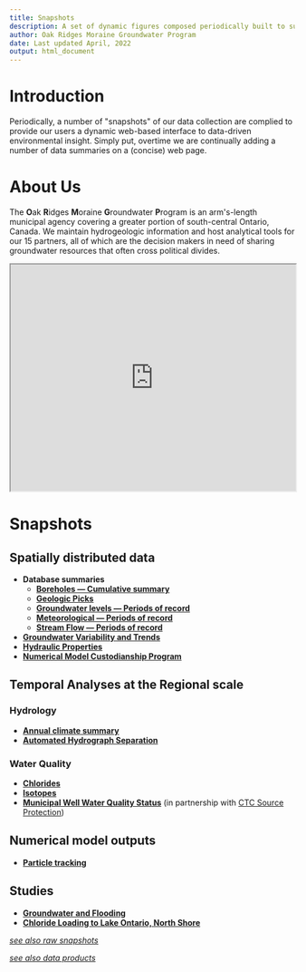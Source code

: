 ```yaml
---
title: Snapshots
description: A set of dynamic figures composed periodically built to summarize conditions in the ORMGP area.
author: Oak Ridges Moraine Groundwater Program
date: Last updated April, 2022
output: html_document
---
```




# Introduction

Periodically, a number of "snapshots" of our data collection are complied to provide our users a dynamic web-based interface to data-driven environmental insight.  Simply put, overtime we are continually adding a number of data summaries on a (concise) web page.


# About Us

The **O**ak **R**idges **M**oraine **G**roundwater **P**rogram is an arm's-length municipal agency covering a greater portion of south-central Ontario, Canada. We maintain hydrogeologic information and host analytical tools for our 15 partners, all of which are the decision makers in need of sharing groundwater resources that often cross political divides.

<iframe src="https://golang.oakridgeswater.ca/pages/partners.html" width="100%" height="400" scrolling="no" allowfullscreen></iframe>
<br>

# Snapshots

## Spatially distributed data

* **Database summaries**
  * [**Boreholes — Cumulative summary**](md/cum-bh.html)
  * [**Geologic Picks**](md/picks.html)
  * [**Groundwater levels — Periods of record**](md/gantt-gw.html)
  * [**Meteorological — Periods of record**](md/gantt-met.html)
  * [**Stream Flow — Periods of record**](md/gantt-sw.html)
* [**Groundwater Variability and Trends**](md/gwvar.html)
* [**Hydraulic Properties**](md/hydraulicProperties.html)
* [**Numerical Model Custodianship Program**](md/numerical-model-custodianship-program.html)


## Temporal Analyses at the Regional scale

### Hydrology
* [**Annual climate summary**](md/met-annuals.html)
* [**Automated Hydrograph Separation**](md/baseflow-piechart.html)

### Water Quality
* [**Chlorides**](md/chem-chloride.html)
* [**Isotopes**](md/chem-isotopes.html)
* [**Municipal Well Water Quality Status**](ctc/MunicipalWellWaterQualityStatus.html) (in partnership with [CTC Source Protection](https://www.ctcswp.ca/))

## Numerical model outputs
* [**Particle tracking**](/interpolants/modelling/particleTracking/)


## Studies
* [**Groundwater and Flooding**](md/gwflooding.html)
* [**Chloride Loading to Lake Ontario, North Shore**](https://golang.oakridgeswater.ca/pages/ycdb-chloride-lake-loading.html)



[*see also raw snapshots*](https://golang.oakridgeswater.ca/pages/)

[*see also data products*](/interpolants/)
